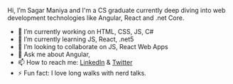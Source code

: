 Hi, I’m Sagar Maniya and I'm a CS graduate currently deep diving into web development technologies like Angular, React and .net Core.

- 🔭 I’m currently working on HTML, CSS, JS, C#
- 🌱 I’m currently learning JS, React, .net5
- 👯 I’m looking to collaborate on JS, React Web Apps
- 💬 Ask me about Angular, 
- 📫 How to reach me: [LinkedIn](https://www.linkedin.com/in/maniyasagar/) & [Twitter](https://twitter.com/maniyasagar25)
- ⚡ Fun fact: I love long walks with nerd talks.


<!---
maniya81/maniya81 is a ✨ special ✨ repository because its `README.md` (this file) appears on your GitHub profile.
You can click the Preview link to take a look at your changes.
--->

